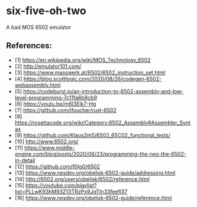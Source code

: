 # six-five-oh-two

A bad MOS 6502 emulator

## References:
* [1] <https://en.wikipedia.org/wiki/MOS_Technology_6502>
* [2] <http://emulator101.com/>
* [3] <https://www.masswerk.at/6502/6502_instruction_set.html>
* [4] <https://blog.scottlogic.com/2020/08/26/codegen-6502-webassembly.html>
* [5] <https://codeburst.io/an-introduction-to-6502-assembly-and-low-level-programming-7c11fa6b9cb9>
* [6] <https://youtu.be/m6l3Elk7-Hg>
* [7] <https://github.com/jfoucher/rust-6502>
* [8] <https://rosettacode.org/wiki/Category:6502_Assembly#Assembler_Syntax>
* [9] <https://github.com/Klaus2m5/6502_65C02_functional_tests/>
* [10] <http://www.6502.org/>
* [11] <https://www.middle-engine.com/blog/posts/2020/06/23/programming-the-nes-the-6502-in-detail>
* [12] <https://github.com/f0lg0/6502>
* [13] <https://www.nesdev.org/obelisk-6502-guide/addressing.html>
* [14] <http://6502.org/users/obelisk/6502/reference.html>
* [15] <https://youtube.com/playlist?list=PLLwK93hM93Z13TRzPx9JqTIn33feefl37>
* [16] <https://www.nesdev.org/obelisk-6502-guide/reference.html>
